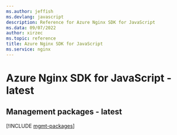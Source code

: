 ```yaml
---
ms.author: jeffish
ms.devlang: javascript
description: Reference for Azure Nginx SDK for JavaScript
ms.data: 09/07/2022
author: xirzec
ms.topic: reference
title: Azure Nginx SDK for JavaScript
ms.service: nginx
---
```

# Azure Nginx SDK for JavaScript - latest

## Management packages - latest
[!INCLUDE [mgmt-packages](nginx-mgmt-index.md)]